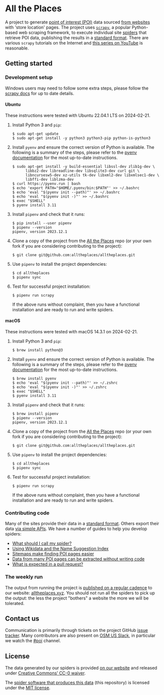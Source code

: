 # All the Places

A project to generate [point of interest (POI)](https://en.wikipedia.org/wiki/Point_of_interest) data sourced [from websites](docs/WHY_SPIDER.md) with 'store location' pages. The project uses [`scrapy`](https://scrapy.org/), a popular Python-based web scraping framework, to execute individual site [spiders](https://doc.scrapy.org/en/latest/topics/spiders.html) that retrieve POI data, publishing the results in a [standard format](DATA_FORMAT.md). There are various `scrapy` tutorials on the Internet and [this series on YouTube](https://www.youtube.com/watch?v=s4jtkzHhLzY) is reasonable.

## Getting started

### Development setup

Windows users may need to follow some extra steps, please follow the [scrapy docs](https://docs.scrapy.org/en/latest/intro/install.html#windows) for up to date details.

#### Ubuntu

These instructions were tested with Ubuntu 22.04.1 LTS on 2024-02-21.

1. Install Python 3 and `pip`:

   ```
   $ sudo apt-get update
   $ sudo apt-get install -y python3 python3-pip python-is-python3
   ```

1. Install `pyenv` and ensure the correct version of Python is available. The following is a summary of the steps, please refer to the [pyenv documentation](https://github.com/pyenv/pyenv#installation) for the most up-to-date instructions.

   ```
   $ sudo apt-get install -y build-essential libssl-dev zlib1g-dev \
         libbz2-dev libreadline-dev libsqlite3-dev curl git \
         libncursesw5-dev xz-utils tk-dev libxml2-dev libxmlsec1-dev \
         libffi-dev liblzma-dev
   $ curl https://pyenv.run | bash
   $ echo 'export PATH="$HOME/.pyenv/bin:$PATH"' >> ~/.bashrc
   $ echo 'eval "$(pyenv init --path)"' >> ~/.bashrc
   $ echo 'eval "$(pyenv init -)"' >> ~/.bashrc
   $ exec "$SHELL"
   $ pyenv install 3.11
   ```

1. Install `pipenv` and check that it runs:

   ```
   $ pip install --user pipenv
   $ pipenv --version
   pipenv, version 2023.12.1
   ```

1. Clone a copy of the project from the [All the Places](https://github.com/alltheplaces/alltheplaces/) repo (or your own fork if you are considering contributing to the project):

   ```
   $ git clone git@github.com:alltheplaces/alltheplaces.git
   ```

1. Use `pipenv` to install the project dependencies:

   ```
   $ cd alltheplaces
   $ pipenv sync
   ```

1. Test for successful project installation:

   ```
   $ pipenv run scrapy
   ```

   If the above runs without complaint, then you have a functional installation and are ready to run and write spiders.

#### macOS

These instructions were tested with macOS 14.3.1 on 2024-02-21.

1. Install Python 3 and `pip`:

   ```
   $ brew install python@3
   ```
   
1. Install `pyenv` and ensure the correct version of Python is available. The following is a summary of the steps, please refer to the [pyenv documentation](https://github.com/pyenv/pyenv#installation) for the most up-to-date instructions.

   ```
   $ brew install pyenv
   $ echo 'eval "$(pyenv init --path)"' >> ~/.zshrc
   $ echo 'eval "$(pyenv init -)"' >> ~/.zshrc
   $ exec "$SHELL"
   $ pyenv install 3.11
   ```

1. Install `pipenv` and check that it runs:

   ```
   $ brew install pipenv
   $ pipenv --version
   pipenv, version 2023.12.1
   ```

1. Clone a copy of the project from the [All the Places](https://github.com/alltheplaces/alltheplaces/) repo (or your own fork if you are considering contributing to the project):

   ```
   $ git clone git@github.com:alltheplaces/alltheplaces.git
   ```

1. Use `pipenv` to install the project dependencies:

   ```
   $ cd alltheplaces
   $ pipenv sync
   ```

1. Test for successful project installation:

   ```
   $ pipenv run scrapy
   ```

   If the above runs without complaint, then you have a functional installation and are ready to run and write spiders.

### Contributing code

Many of the sites provide their data in a [standard format](docs/STRUCTURED_DATA.md). Others export their data [via simple APIs](docs/API_SPIDER.md). We have a number of guides to help you develop spiders:

* [What should I call my spider?](docs/SPIDER_NAMING.md)
* [Using Wikidata and the Name Suggestion Index](docs/WIKIDATA.md)
* [Sitemaps make finding POI pages easier](docs/SITEMAP.md)
* [Data from many POI pages can be extracted without writing code](docs/STRUCTURED_DATA.md)
* [What is expected in a pull request?](docs/PULL_REQUEST.md)

### The weekly run

The output from running the project is [published on a regular cadence](docs/WEEKLY_RUN.md) to our website: [alltheplaces.xyz](https://www.alltheplaces.xyz/). You should not run all the spiders to pick up the output: the less the project "bothers" a website the more we will be tolerated.

## Contact us

Communication is primarily through tickets on the project GitHub [issue tracker](https://github.com/alltheplaces/alltheplaces/issues). Many contributors are also present on [OSM US Slack](https://slack.openstreetmap.us/), in particular we watch the [#poi](https://osmus.slack.com/archives/CDJ4LKA2Y) channel.

## License

The data generated by our spiders is provided [on our website](https://alltheplaces.xyz/) and released under [Creative Commons’ CC-0 waiver](https://creativecommons.org/publicdomain/zero/1.0/).

The [spider software that produces this data](https://github.com/alltheplaces/alltheplaces) (this repository) is licensed under the [MIT license](https://github.com/alltheplaces/alltheplaces/blob/master/LICENSE).
